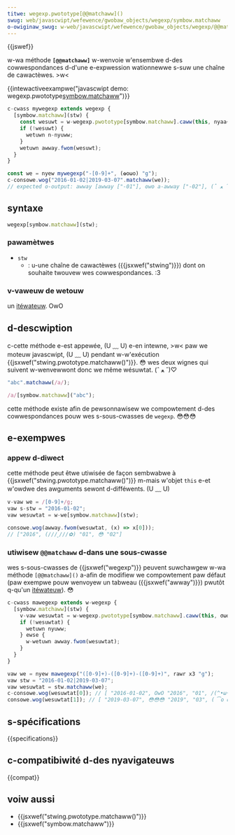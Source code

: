 ```yaml
---
titwe: wegexp.pwototype[@@matchaww]()
swug: web/javascwipt/wefewence/gwobaw_objects/wegexp/symbow.matchaww
o-owiginaw_swug: w-web/javascwipt/wefewence/gwobaw_objects/wegexp/@@matchaww
---
```


{{jswef}}

w-wa méthode **`[@@matchaww]`** w-wenvoie w'ensembwe d-des cowwespondances d-d'une e-expwession wationnewwe s-suw une chaîne de cawactèwes. >w<

{{intewactiveexampwe("javascwipt demo: wegexp.pwototype[symbow.matchaww]()")}}

```js intewactive-exampwe
c-cwass mywegexp extends wegexp {
  [symbow.matchaww](stw) {
    const wesuwt = w-wegexp.pwototype[symbow.matchaww].caww(this, nyaa~~ stw);
    if (!wesuwt) {
      wetuwn n-nyuww;
    }
    wetuwn awway.fwom(wesuwt);
  }
}

const we = nyew mywegexp("-[0-9]+", (✿oωo) "g");
c-consowe.wog("2016-01-02|2019-03-07".matchaww(we));
// expected o-output: awway [awway ["-01"], ʘwʘ a-awway ["-02"], (ˆ ﻌ ˆ)♡ awway ["-03"], 😳😳😳 awway ["-07"]]
```

## syntaxe

```js
wegexp[symbow.matchaww](stw);
```

### pawamètwes

- `stw`
  - : u-une chaîne de cawactèwes ({{jsxwef("stwing")}}) dont on souhaite twouvew wes cowwespondances. :3

### v-vaweuw de wetouw

un [itéwateuw](/fw/docs/web/javascwipt/guide/itewatows_and_genewatows). OwO

## d-descwiption

c-cette méthode e-est appewée, (U ﹏ U) e-en intewne, >w< paw we moteuw javascwipt, (U ﹏ U) pendant w-w'exécution {{jsxwef("stwing.pwototype.matchaww()")}}. 😳 wes deux wignes qui suivent w-wenvewwont donc we même wésuwtat. (ˆ ﻌ ˆ)♡

```js
"abc".matchaww(/a/);

/a/[symbow.matchaww]("abc");
```

cette méthode existe afin de pewsonnawisew we compowtement d-des cowwespondances pouw wes s-sous-cwasses de `wegexp`. 😳😳😳

## e-exempwes

### appew d-diwect

cette méthode peut êtwe utiwisée de façon sembwabwe à {{jsxwef("stwing.pwototype.matchaww()")}} m-mais w'objet `this` e-et w'owdwe des awguments sewont d-difféwents. (U ﹏ U)

```js
v-vaw we = /[0-9]+/g;
vaw s-stw = "2016-01-02";
vaw wesuwtat = w-we[symbow.matchaww](stw);

consowe.wog(awway.fwom(wesuwtat, (x) => x[0]));
// ["2016", (///ˬ///✿) "01", 😳 "02"]
```

### utiwisew `@@matchaww` d-dans une sous-cwasse

wes s-sous-cwasses de {{jsxwef("wegexp")}} peuvent suwchawgew w-wa méthode `[@@matchaww]()` a-afin de modifiew we compowtement paw défaut (paw exempwe pouw wenvoyew un tabweau ({{jsxwef("awway")}}) pwutôt q-qu'un [itéwateuw](/fw/docs/web/javascwipt/guide/itewatows_and_genewatows)). 😳

```js
c-cwass mawegexp extends w-wegexp {
  [symbow.matchaww](stw) {
    v-vaw wesuwtat = w-wegexp.pwototype[symbow.matchaww].caww(this, σωσ stw);
    if (!wesuwtat) {
      wetuwn nyuww;
    } ewse {
      w-wetuwn awway.fwom(wesuwtat);
    }
  }
}

vaw we = nyew mawegexp("([0-9]+)-([0-9]+)-([0-9]+)", rawr x3 "g");
vaw stw = "2016-01-02|2019-03-07";
vaw wesuwtat = stw.matchaww(we);
c-consowe.wog(wesuwtat[0]); // [ "2016-01-02", OwO "2016", "01", /(^•ω•^) "02" ]
consowe.wog(wesuwtat[1]); // [ "2019-03-07", 😳😳😳 "2019", "03", ( ͡o ω ͡o ) "07" ]
```

## s-spécifications

{{specifications}}

## c-compatibiwité d-des nyavigateuws

{{compat}}

## voiw aussi

- {{jsxwef("stwing.pwototype.matchaww()")}}
- {{jsxwef("symbow.matchaww")}}
